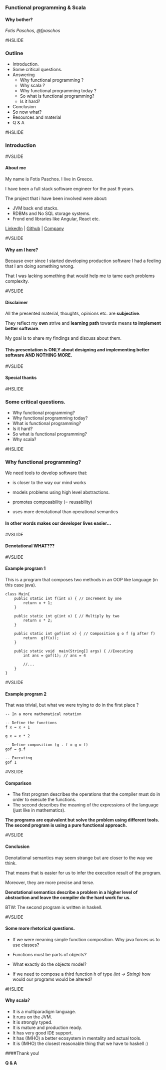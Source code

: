 
### Functional programming & Scala
#### Why bother?

_Fotis Paschos, @fpaschos_


#HSLIDE
### Outline
 - Introduction.
 - Some critical questions.
 - Answering
    * Why functional programming ?
    * Why scala ?
    * Why functional programming today ?
    * So what is functional programming?
    * Is it hard?   
 - Conclusion
 - So now what? 
 - Resources and material
 - Q & A 


 

#HSLIDE
### Introduction

#VSLIDE
#### About me
 My name is Fotis Paschos.
 I live in Greece.
 
 I have been a full stack software engineer for the past 9 years.
 
 The project that i have been involved were about:
 - JVM back end stacks.
 - RDBMs and No SQL storage systems.
 - Frond end libraries like Angular, React etc.
 
 [LinkedIn]() |
 [Github]() |
 [Company]()
 
#VSLIDE
#### Why am I here?
Because ever since I started developing production software I had a feeling that 
I am doing something wrong.

That I was lacking something that would help me to tame each problems complexity.

#VSLIDE
#### Disclaimer
All the presented material, thoughts, opinions etc. are __subjective__. 
 
They reflect my __own__ strive and __learning path__ towards means __to implement better software__.
 
My goal is to share my findings and discuss about them.
 
#### This presentation is ONLY about designing and implementing better software  AND NOTHING MORE.  
 
#VSLIDE
#### Special thanks

#HSLIDE
### Some critical questions.
 - Why functional programming?
 - Why functional programming today?
 - What is functional programming? 
 - Is it hard?
 - So what is functional programming?
 - Why scala?

#HSLIDE
### Why functional programming?
We need tools to develop software that:

* is closer to the way our mind works

* models problems using high level abstractions.

* promotes composability (= reusability)

* uses more denotational than operational semantics
 
#### In other words makes our developer lives easier...

#VSLIDE
#### Denotational WHAT???

#VSLIDE
#### Example program 1
This is a program that composes two methods in an OOP like language (in this case java).

```
class Main{
    public static int f(int x) { // Increment by one
        return x + 1;
    }
    
    public static int g(int x) { // Multiply by two
        return x * 2;
    } 
    
    public static int gof(int x) { // Composition g o f (g after f)
        return  g(f(x));
    }
    
    public static void  main(String[] args) { //Executing
        int ans = gof(1); // ans = 4
        
        //...
    }
}
```

#VSLIDE
#### Example program 2
That was trivial, but what we were trying to do in the first place ? 

```
-- In a more mathematical notation

-- Define the functions
f x = x + 1

g x = x * 2

-- Define composition (g . f = g o f)
gof = g.f 

-- Executing
gof 1 

```

#VSLIDE
#### Comparison
- The first program describes the operations that the compiler must do in order to execute the functions.
- The second describes the meaning of the expressions of the language (just like in mathematics).

__The programs are equivalent but solve the problem using different tools.__
__The second program is using a pure functional approach.__

#VSLIDE

#### Conclusion
Denotational semantics may seem strange but are closer to the way we think.

That means that is easier for us to infer the execution result of the program.

Moreover, they are more precise and terse.

__Denotational semantics describe a problem in a higher level of abstraction 
and leave the compiler do the hard work for us.__

BTW: The second program is written in haskell.

#VSLIDE
#### Some more rhetorical questions.
* If we were meaning simple function composition. Why java forces us to use classes?

* Functions must be parts of objects?

* What exactly do the objects model?

* If we need to compose a third function h of type _(int -> String)_ how would our 
programs would be altered?

#HSLIDE
#### Why scala?
* It is a multiparadigm language.
* It runs on the JVM.
* It is strongly typed.
* It is mature and production ready.
* It has very good IDE support.
* It has (IMHO) a better ecosystem in mentality and actual tools.
* It is (IMHO) the closest reasonable thing that we have to haskell :) 

####Thank you!

__Q & A__
